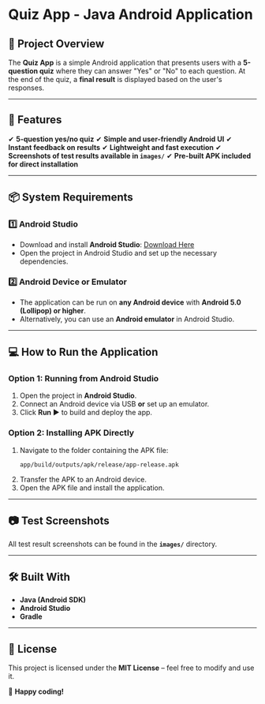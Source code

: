 # Quiz App - Java Android Application

## 📖 Project Overview
The **Quiz App** is a simple Android application that presents users with a **5-question quiz** where they can answer "Yes" or "No" to each question. At the end of the quiz, a **final result** is displayed based on the user's responses.

---

## 🚀 Features
✔ **5-question yes/no quiz**
✔ **Simple and user-friendly Android UI**
✔ **Instant feedback on results**
✔ **Lightweight and fast execution**
✔ **Screenshots of test results available in `images/`**
✔ **Pre-built APK included for direct installation**

---

## 📦 System Requirements

### **1️⃣ Android Studio**
- Download and install **Android Studio**: [Download Here](https://developer.android.com/studio)
- Open the project in Android Studio and set up the necessary dependencies.

### **2️⃣ Android Device or Emulator**
- The application can be run on **any Android device** with **Android 5.0 (Lollipop) or higher**.
- Alternatively, you can use an **Android emulator** in Android Studio.

---

## 💻 How to Run the Application

### **Option 1: Running from Android Studio**
1. Open the project in **Android Studio**.
2. Connect an Android device via USB **or** set up an emulator.
3. Click **Run ▶** to build and deploy the app.

### **Option 2: Installing APK Directly**
1. Navigate to the folder containing the APK file:
   ```
   app/build/outputs/apk/release/app-release.apk
   ```
2. Transfer the APK to an Android device.
3. Open the APK file and install the application.

---

## 📷 Test Screenshots
All test result screenshots can be found in the **`images/`** directory.

---

## 🛠 Built With
- **Java (Android SDK)**
- **Android Studio**
- **Gradle**

---

## 📜 License
This project is licensed under the **MIT License** – feel free to modify and use it.

🚀 **Happy coding!**

